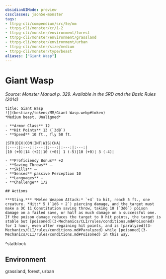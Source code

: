 ```yaml
---
obsidianUIMode: preview
cssclasses: json5e-monster
tags:
- ttrpg-cli/compendium/src/5e/mm
- ttrpg-cli/monster/cr/1-2
- ttrpg-cli/monster/environment/forest
- ttrpg-cli/monster/environment/grassland
- ttrpg-cli/monster/environment/urban
- ttrpg-cli/monster/size/medium
- ttrpg-cli/monster/type/beast
aliases: ["Giant Wasp"]
---
```

# Giant Wasp
*Source: Monster Manual p. 329. Available in the <span title='Systems Reference Document (5.1)'>SRD</span> and the Basic Rules (2014)*  

```ad-statblock
title: Giant Wasp
![](bestiary/tokens/MM/Giant Wasp.webp#token)
*Medium beast, Unaligned*

- **Armor Class** 12
- **Hit Points** 13 (`3d8`)
- **Speed** 10 ft., fly 50 ft.

|STR|DEX|CON|INT|WIS|CHA|
|:---:|:---:|:---:|:---:|:---:|:---:|
|10 (+0)|14 (+2)|10 (+0)| 1 (-5)|10 (+0)| 3 (-4)|

- **Proficiency Bonus** +2
- **Saving Throws** ⏤
- **Skills** ⏤
- **Senses** passive Perception 10
- **Languages** —
- **Challenge** 1/2

## Actions

***Sting.*** *Melee Weapon Attack:* `+4` to hit, reach 5 ft., one creature. *Hit:* 5 (`1d6 + 2`) piercing damage, and the target must make a DC 11 Constitution saving throw, taking 10 (`3d6`) poison damage on a failed save, or half as much damage on a successful one. If the poison damage reduces the target to 0 hit points, the target is stable but [poisoned](3-Mechanics/CLI/rules/conditions.md#Poisoned) for 1 hour, even after regaining hit points, and is [paralyzed](3-Mechanics/CLI/rules/conditions.md#Paralyzed) while [poisoned](3-Mechanics/CLI/rules/conditions.md#Poisoned) in this way.
```
^statblock

## Environment

grassland, forest, urban